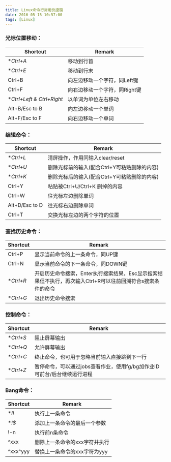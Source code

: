 ```yaml
---
title: Linux命令行常用快捷键
date: 2016-05-15 10:57:00
tags: [Linux]
---
```


### **光标位置移动：**
| Shortcut                   | Remark                             |
| -------------------------- | ---------------------------------- |
| **Ctrl+A*                  | 移动到行首|
| **Ctrl+E*                  | 移动到行末|
| Ctrl+B                     | 向左边移动一个字符，同Left键|
| Ctrl+F                     | 向右边移动一个字符，同Right键|
| **Ctrl+Left & Ctrl+Right*  | 以单词为单位左右移动|
| Alt+B/Esc to B             | 向左边移动一个单词|
| Alt+F/Esc to F             | 向右边移动一个单词|

### **编辑命令：**
| Shortcut                   | Remark                             |
| -------------------------- | ---------------------------------- |
| **Ctrl+L*                  | 清屏操作，作用同输入clear/reset|
| **Ctrl+U*                  | 删除光标前的输入(配合Ctrl+Y可粘贴删除的内容)|
| **Ctrl+K*                  | 删除光标后的输入(配合Ctrl+Y可粘贴删除的内容)|
| Ctrl+Y                     | 粘贴被Ctrl+U/Ctrl+K 删掉的内容|
| Ctrl+W                     | 往光标左边删除单词|
| Alt+D/Esc to D             | 往光标右边删除单词|
| Ctrl+T                     | 交换光标左边的两个字符的位置|

### **查找历史命令：**
| Shortcut                   | Remark                             |
| -------------------------- | ---------------------------------- |
| Ctrl+P                     | 显示当前命令的上一条命令，同UP键|
| Ctrl+N                     | 显示当前命令的下一条命令，同DOWN键|
| **Ctrl+R*                  | 开启历史命令搜索，Enter执行搜索结果，Esc显示搜索结果但不执行，再次输入Ctrl+R可以往前回溯符合s搜索条件的命令|
| **Ctrl+G*                  | 退出历史命令搜索|

### **控制命令：**
| Shortcut                   | Remark                             |
| -------------------------- | ---------------------------------- |
| **Ctrl+S*                  | 阻止屏幕输出|
| **Ctrl+Q*                  | 允许屏幕输出|
| **Ctrl+C*                  | 终止命令，也可用于忽略当前输入直接跳到下一行|
| **Ctrl+Z*                  | 暂停命令，可以通过jobs查看作业，使用fg/bg加作业ID可前台/后台继续运行进程|

### **Bang命令：**
| Shortcut                   | Remark                             |
| -------------------------- | ---------------------------------- |
| **!!*                      | 执行上一条命令|
| **!$*                      | 添加上一条命令的最后一个参数|
| !-n                        | 执行前n条命令|
| ^xxx                       | 删除上一条命令的xxx字符并执行|
| ^xxx^yyy                   | 替换上一条命令的xxx字符为yyy|
